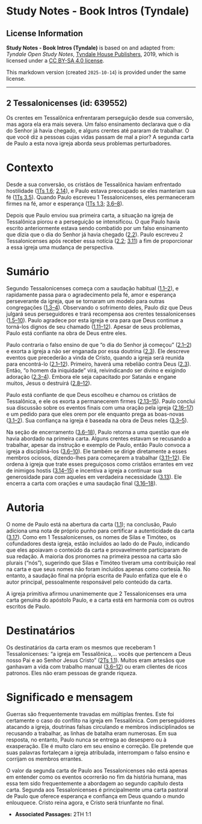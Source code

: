 # Study Notes - Book Intros (Tyndale)

## License Information

**Study Notes - Book Intros (Tyndale)** is based on and adapted from: _Tyndale Open Study Notes_, [Tyndale House Publishers](https://tyndaleopenresources.com/), 2019, which is licensed under a [CC BY-SA 4.0 license](https://creativecommons.org/licenses/by-sa/4.0/legalcode.en).

This markdown version (created `2025-10-14`) is provided under the same license.



--------------------------------

## 2 Tessalonicenses (id: 639552)

Os crentes em Tessalônica enfrentaram perseguição desde sua conversão, mas agora ela era mais severa. Um falso ensinamento declarava que o dia do Senhor já havia chegado, e alguns crentes até pararam de trabalhar. O que você diz a pessoas cujas vidas passam de mal a pior? A segunda carta de Paulo a esta nova igreja aborda seus problemas perturbadores.

Contexto
========

Desde a sua conversão, os cristãos de Tessalônica haviam enfrentado hostilidade ([1Ts 1\.6](https://ref.ly/1Thess1:6); [2\.14](https://ref.ly/1Thess2:14)), e Paulo estava preocupado se eles manteriam sua fé ([1Ts 3\.5](https://ref.ly/1Thess3:5)). Quando Paulo escreveu 1 Tessalonicenses, eles permaneceram firmes na fé, amor e esperança ([1Ts 1\.3](https://ref.ly/1Thess1:3); [3\.6–8](https://ref.ly/1Thess3:6-1Thess3:8)).

Depois que Paulo enviou sua primeira carta, a situação na igreja de Tessalônica piorou e a perseguição se intensificou. O que Paulo havia escrito anteriormente estava sendo combatido por um falso ensinamento que dizia que o dia do Senhor já havia chegado ([2\.2](https://ref.ly/2Thess2:2)). Paulo escreveu 2 Tessalonicenses após receber essa notícia ([2\.2](https://ref.ly/2Thess2:2); [3\.11](https://ref.ly/2Thess3:11)) a fim de proporcionar a essa igreja uma mudança de perspectiva.

Sumário
=======

Segundo Tessalonicenses começa com a saudação habitual ([1\.1–2](https://ref.ly/2Thess1:1-2Thess1:2)), e rapidamente passa para o agradecimento pela fé, amor e esperança perseverante da igreja, que se tornaram um modelo para outras congregações ([1\.3–4](https://ref.ly/2Thess1:3-2Thess1:4)). Observando o sofrimento deles, Paulo diz que Deus julgará seus perseguidores e trará recompensa aos crentes tessalonicenses ([1\.5–10](https://ref.ly/2Thess1:5-2Thess1:10)). Paulo agradece por esta igreja e ora para que Deus continue a torná\-los dignos de seu chamado ([1\.11–12](https://ref.ly/2Thess1:11-2Thess1:12)). Apesar de seus problemas, Paulo está confiante na obra de Deus entre eles.

Paulo contraria o falso ensino de que “o dia do Senhor já começou” ([2\.1–2](https://ref.ly/2Thess2:1-2Thess2:2)) e exorta a igreja a não ser enganada por essa doutrina ([2\.3](https://ref.ly/2Thess2:3)). Ele descreve eventos que precederão a vinda de Cristo, quando a igreja será reunida para encontrá\-lo ([2\.1–12](https://ref.ly/2Thess2:1-2Thess2:12)). Primeiro, haverá uma rebelião contra Deus ([2\.3](https://ref.ly/2Thess2:3)). Então, “o homem da iniquidade” virá, reivindicando ser divino e exigindo adoração ([2\.3–4](https://ref.ly/2Thess2:3-2Thess2:4)). Embora ele seja capacitado por Satanás e engane muitos, Jesus o destruirá ([2\.8–12](https://ref.ly/2Thess2:8-2Thess2:12)).

Paulo está confiante de que Deus escolheu e chamou os cristãos de Tessalônica, e ele os exorta a permanecerem firmes ([2\.13–15](https://ref.ly/2Thess2:13-2Thess2:15)). Paulo conclui sua discussão sobre os eventos finais com uma oração pela igreja ([2\.16–17](https://ref.ly/2Thess2:16-2Thess2:17)) e um pedido para que eles orem por ele enquanto prega as boas\-novas ([3\.1–2](https://ref.ly/2Thess3:1-2Thess3:2)). Sua confiança na igreja é baseada na obra de Deus neles ([3\.3–5](https://ref.ly/2Thess3:3-2Thess3:5)).

Na seção de encerramento ([3\.6–18](https://ref.ly/2Thess3:6-2Thess3:18)), Paulo retorna a uma questão que ele havia abordado na primeira carta. Alguns crentes estavam se recusando a trabalhar, apesar da instrução e exemplo de Paulo, então Paulo convoca a igreja a discipliná\-los ([3\.6–10](https://ref.ly/2Thess3:6-2Thess3:10)). Ele também se dirige diretamente a esses membros ociosos, dizendo\-lhes para começarem a trabalhar ([3\.11–12](https://ref.ly/2Thess3:11-2Thess3:12)). Ele ordena à igreja que trate esses preguiçosos como cristãos errantes em vez de inimigos hostis ([3\.14–15](https://ref.ly/2Thess3:14-2Thess3:15)) e incentiva a igreja a continuar sua generosidade para com aqueles em verdadeira necessidade ([3\.13](https://ref.ly/2Thess3:13)). Ele encerra a carta com orações e uma saudação final ([3\.16–18](https://ref.ly/2Thess3:16-2Thess3:18)).

Autoria
=======

O nome de Paulo está na abertura da carta ([1\.1](https://ref.ly/2Thess1:1)); na conclusão, Paulo adiciona uma nota de próprio punho para certificar a autenticidade da carta ([3\.17](https://ref.ly/2Thess3:17)). Como em 1 Tessalonicenses, os nomes de Silas e Timóteo, os cofundadores desta igreja, estão incluídos ao lado do de Paulo, indicando que eles apoiavam o conteúdo da carta e provavelmente participaram de sua redação. A maioria dos pronomes na primeira pessoa na carta são plurais (“nós”), sugerindo que Silas e Timóteo tiveram uma contribuição real na carta e que seus nomes não foram incluídos apenas como cortesia. No entanto, a saudação final na própria escrita de Paulo enfatiza que ele é o autor principal, pessoalmente responsável pelo conteúdo da carta.

A igreja primitiva afirmou unanimemente que 2 Tessalonicenses era uma carta genuína do apóstolo Paulo, e a carta está em harmonia com os outros escritos de Paulo.

Destinatários
=============

Os destinatários da carta eram os mesmos que receberam 1 Tessalonicenses: “a igreja em Tessalônica,... vocês que pertencem a Deus nosso Pai e ao Senhor Jesus Cristo” ([2Ts 1\.1](https://ref.ly/2Thess1:1)). Muitos eram artesãos que ganhavam a vida com trabalho manual ([3\.6–12](https://ref.ly/2Thess3:6-2Thess3:12)) ou eram clientes de ricos patronos. Eles não eram pessoas de grande riqueza.

Significado e mensagem
======================

Guerras são frequentemente travadas em múltiplas frentes. Este foi certamente o caso do conflito na igreja em Tessalônica. Com perseguidores atacando a igreja, doutrinas falsas circulando e membros indisciplinados se recusando a trabalhar, as linhas de batalha eram numerosas. Em sua resposta, no entanto, Paulo nunca se entrega ao desespero ou à exasperação. Ele é muito claro em seu ensino e correção. Ele pretende que suas palavras fortaleçam a igreja atribulada, interrompam o falso ensino e corrijam os membros errantes.

O valor da segunda carta de Paulo aos Tessalonicenses não está apenas em entender como os eventos ocorrerão no fim da história humana, mas essa tem sido frequentemente a abordagem ao segundo capítulo desta carta. Segunda aos Tessalonicenses é principalmente uma carta pastoral de Paulo que oferece esperança e confiança em Deus quando o mundo enlouquece. Cristo reina agora, e Cristo será triunfante no final.

* **Associated Passages:** 2TH 1:1


